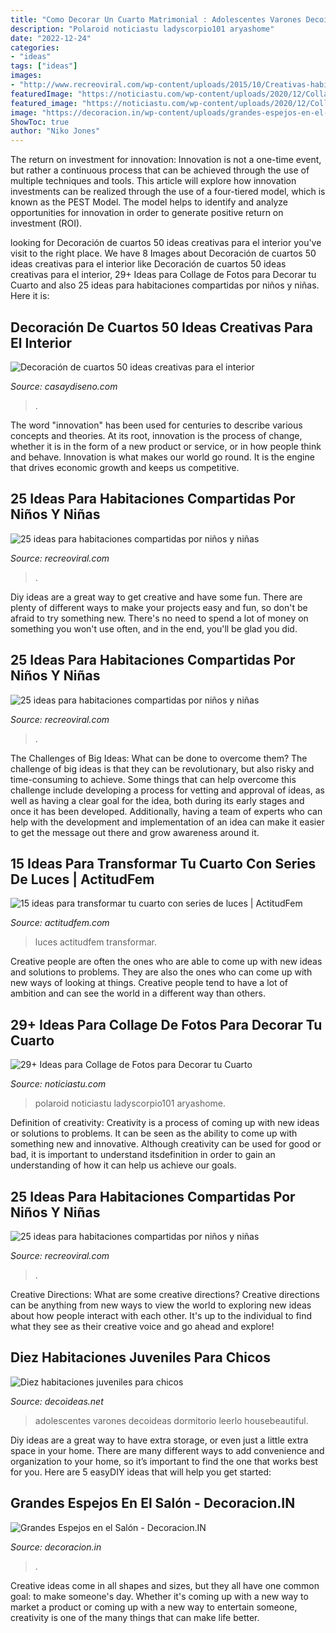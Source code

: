 ```yaml
---
title: "Como Decorar Un Cuarto Matrimonial : Adolescentes Varones Decoideas Dormitorio Leerlo Housebeautiful"
description: "Polaroid noticiastu ladyscorpio101 aryashome"
date: "2022-12-24"
categories:
- "ideas"
tags: ["ideas"]
images:
- "http://www.recreoviral.com/wp-content/uploads/2015/10/Creativas-habitaciones-compartidas-por-niños-y-niñas-4.jpg"
featuredImage: "https://noticiastu.com/wp-content/uploads/2020/12/Collage-de-Fotos-para-Decorar-tu-Cuarto-3.jpg"
featured_image: "https://noticiastu.com/wp-content/uploads/2020/12/Collage-de-Fotos-para-Decorar-tu-Cuarto-3.jpg"
image: "https://decoracion.in/wp-content/uploads/grandes-espejos-en-el-salon-13.jpg"
ShowToc: true
author: "Niko Jones"
---
```



The return on investment for innovation:
Innovation is not a one-time event, but rather a continuous process that can be achieved through the use of multiple techniques and tools. This article will explore how innovation investments can be realized through the use of a four-tiered model, which is known as the PEST Model. The model helps to identify and analyze opportunities for innovation in order to generate positive return on investment (ROI).

	

		
looking for Decoración de cuartos 50 ideas creativas para el interior you've visit to the right place. We have 8 Images about Decoración de cuartos 50 ideas creativas para el interior like Decoración de cuartos 50 ideas creativas para el interior, 29+ Ideas para Collage de Fotos para Decorar tu Cuarto and also 25 ideas para habitaciones compartidas por niños y niñas. Here it is:
		
    
## Decoración De Cuartos 50 Ideas Creativas Para El Interior

<img loading=lazy src="http://casaydiseno.com/wp-content/uploads/2015/07/estanterias-blanca-pared-decorar-dormitorio.jpg" onerror="this.onerror=null;this.src='https://tse1.mm.bing.net/th?id=OIP.BzimeaYVpH2ddAc_Rlwv8gHaKM&amp;pid=15.1';" alt="Decoración de cuartos 50 ideas creativas para el interior">

_Source: casaydiseno.com_

>. 

	

The word "innovation" has been used for centuries to describe various concepts and theories. At its root, innovation is the process of change, whether it is in the form of a new product or service, or in how people think and behave. Innovation is what makes our world go round. It is the engine that drives economic growth and keeps us competitive.

    
## 25 Ideas Para Habitaciones Compartidas Por Niños Y Niñas

<img loading=lazy src="https://www.recreoviral.com/wp-content/uploads/2015/10/Creativas-habitaciones-compartidas-por-niños-y-niñas-11.jpg" onerror="this.onerror=null;this.src='https://tse4.mm.bing.net/th?id=OIP.T5dXKwrhcLJC4Q5a-NH0EAHaE7&amp;pid=15.1';" alt="25 ideas para habitaciones compartidas por niños y niñas">

_Source: recreoviral.com_

>. 

	

Diy ideas are a great way to get creative and have some fun. There are plenty of different ways to make your projects easy and fun, so don't be afraid to try something new. There's no need to spend a lot of money on something you won't use often, and in the end, you'll be glad you did.

    
## 25 Ideas Para Habitaciones Compartidas Por Niños Y Niñas

<img loading=lazy src="https://www.recreoviral.com/wp-content/uploads/2015/10/Creativas-habitaciones-compartidas-por-niños-y-niñas-2.jpg" onerror="this.onerror=null;this.src='https://tse2.mm.bing.net/th?id=OIP.O7ed0FAUXzjIf6CWCwzFGQHaFj&amp;pid=15.1';" alt="25 ideas para habitaciones compartidas por niños y niñas">

_Source: recreoviral.com_

>. 

	

The Challenges of Big Ideas: What can be done to overcome them?
The challenge of big ideas is that they can be revolutionary, but also risky and time-consuming to achieve. Some things that can help overcome this challenge include developing a process for vetting and approval of ideas, as well as having a clear goal for the idea, both during its early stages and once it has been developed. Additionally, having a team of experts who can help with the development and implementation of an idea can make it easier to get the message out there and grow awareness around it.

    
## 15 Ideas Para Transformar Tu Cuarto Con Series De Luces | ActitudFem

<img loading=lazy src="https://cdn2.actitudfem.com/media/files/styles/gallerie_carousel/public/images/2019/04/decoracion-series-de-luces-4.jpg" onerror="this.onerror=null;this.src='https://tse3.mm.bing.net/th?id=OIP.Q7eDtLeGk-oGoYc614Ox2gAAAA&amp;pid=15.1';" alt="15 ideas para transformar tu cuarto con series de luces | ActitudFem">

_Source: actitudfem.com_

>luces actitudfem transformar. 

	

Creative people are often the ones who are able to come up with new ideas and solutions to problems. They are also the ones who can come up with new ways of looking at things. Creative people tend to have a lot of ambition and can see the world in a different way than others.

    
## 29+ Ideas Para Collage De Fotos Para Decorar Tu Cuarto

<img loading=lazy src="https://noticiastu.com/wp-content/uploads/2020/12/Collage-de-Fotos-para-Decorar-tu-Cuarto-3.jpg" onerror="this.onerror=null;this.src='https://tse1.mm.bing.net/th?id=OIP.hGcBlcorK1IJj952zcVyOgHaLG&amp;pid=15.1';" alt="29+ Ideas para Collage de Fotos para Decorar tu Cuarto">

_Source: noticiastu.com_

>polaroid noticiastu ladyscorpio101 aryashome. 

	

Definition of creativity:
Creativity is a process of coming up with new ideas or solutions to problems. It can be seen as the ability to come up with something new and innovative. Although creativity can be used for good or bad, it is important to understand itsdefinition in order to gain an understanding of how it can help us achieve our goals.

    
## 25 Ideas Para Habitaciones Compartidas Por Niños Y Niñas

<img loading=lazy src="http://www.recreoviral.com/wp-content/uploads/2015/10/Creativas-habitaciones-compartidas-por-niños-y-niñas-4.jpg" onerror="this.onerror=null;this.src='https://tse2.mm.bing.net/th?id=OIP.R0UxAKtckb5nkf4kS92wUQHaHJ&amp;pid=15.1';" alt="25 ideas para habitaciones compartidas por niños y niñas">

_Source: recreoviral.com_

>. 

	

Creative Directions: What are some creative directions?
Creative directions can be anything from new ways to view the world to exploring new ideas about how people interact with each other. It's up to the individual to find what they see as their creative voice and go ahead and explore!

    
## Diez Habitaciones Juveniles Para Chicos

<img loading=lazy src="https://www.decoideas.net/wp-content/uploads/2014/06/juvenil-4.jpg" onerror="this.onerror=null;this.src='https://tse1.mm.bing.net/th?id=OIP.fIyscW694r3Su3CieUg-qwHaJ4&amp;pid=15.1';" alt="Diez habitaciones juveniles para chicos">

_Source: decoideas.net_

>adolescentes varones decoideas dormitorio leerlo housebeautiful. 

	

Diy ideas are a great way to have extra storage, or even just a little extra space in your home. There are many different ways to add convenience and organization to your home, so it’s important to find the one that works best for you. Here are 5 easyDIY ideas that will help you get started: 

    
## Grandes Espejos En El Salón - Decoracion.IN

<img loading=lazy src="https://decoracion.in/wp-content/uploads/grandes-espejos-en-el-salon-13.jpg" onerror="this.onerror=null;this.src='https://tse2.mm.bing.net/th?id=OIP.qYfERv9Mly6LeM7GKmXPTQHaJ4&amp;pid=15.1';" alt="Grandes Espejos en el Salón - Decoracion.IN">

_Source: decoracion.in_

>. 

	

Creative ideas come in all shapes and sizes, but they all have one common goal: to make someone's day. Whether it's coming up with a new way to market a product or coming up with a new way to entertain someone, creativity is one of the many things that can make life better.

